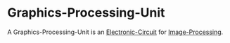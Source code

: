 # Graphics-Processing-Unit

A Graphics-Processing-Unit is an [Electronic-Circuit](10400002.md) for [Image-Processing](9000183.md).